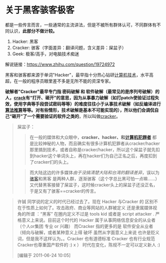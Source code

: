 # 关于黑客骇客极客

都是一些传言而言，一些通常的主流讲法，但是不被所有群体认可，不同群体有不同认识，**此部分不做计较。**

1. Hacker: 黑客
2. Cracker: 骇客（字面差异：翻译问题，含义差异：屎盆子）
3. Geek: 极客/高手，对电脑技术痴迷

解说链接：<https://www.zhihu.com/question/19724972>

黑客和骇客都来源于单词"Hacker"，最早指十分热心钻研[计算机技术](https://www.zhihu.com/search?q=计算机技术&search_source=Entity&hybrid_search_source=Entity&hybrid_search_extra={"sourceType"%3A"answer"%2C"sourceId"%3A12868461})，水平高超，在一般的程序员眼里差不多是无所不能的资深专家。

**破解者"Cracker"**最早专门指 **密码破解** 和 **软件破解**（最常见的是序列号破解）的人，[crack](https://www.zhihu.com/search?q=crack&search_source=Entity&hybrid_search_source=Entity&hybrid_search_extra={"sourceType"%3A"answer"%2C"sourceId"%3A12868461})有“打开、砸开”的意思，**因为从事暴力破解**（如打patch使验证过程失效，使用字典等手段尝试密码等等）**的难度往往小于从事技术破解**（如反编译进行[算法推算](https://www.zhihu.com/search?q=算法推算&search_source=Entity&hybrid_search_source=Entity&hybrid_search_extra={"sourceType"%3A"answer"%2C"sourceId"%3A12868461})等等。对有些情形，技术破解是基本不可能实现的）**，所以他们会调侃自己“砸开”了一个需要验证的软件之类的**，所以叫做[cracker](https://www.zhihu.com/search?q=cracker&search_source=Entity&hybrid_search_source=Entity&hybrid_search_extra={"sourceType"%3A"answer"%2C"sourceId"%3A12868461})。

> 屎盆子：
>
> > 在一般的媒体和大众眼中，**cracker、hacker、和[计算机犯罪者](https://www.zhihu.com/search?q=计算机犯罪者&search_source=Entity&hybrid_search_source=Entity&hybrid_search_extra={"sourceType"%3A"answer"%2C"sourceId"%3A12868461})** 都是比较神秘的人物，而且确实有很多计算机犯罪者从cracker/hacker那里搞到技术，或者自称是cracker/hacker，所以这个屎盆子就先扣到hacker这个单词头上，再在hacker们为自己正名之后，再度扣到了cracker们的头上。
>
> > 而大陆这边的许多媒体*由于没搞清楚大陆和台湾的翻译差异*，误以为[骇客](https://www.zhihu.com/search?q=骇客&search_source=Entity&hybrid_search_source=Entity&hybrid_search_extra={"sourceType"%3A"answer"%2C"sourceId"%3A12868461})和黑客 是两种人群，逐渐骇客（这个字总比黑可怕一点嘛……）又代替黑客接替了屎盆子，这时候cracker头上的屎盆子还没正名，于是又有了骇客==cracker的传言。

> 许铖 同学说的定义的时代已经过去了。现在 Hacker 与Cracker 的 区别不在于性质上如何了。攻击政府、商业等网站的人群被定义 还是隶属媒体视角的所谓 ：“黑客”  在圈内定义不过是 tools kid 或者是 script attacker . 严格意义上来说。目前这个时代的 Hacker 属于从事网络信息安全的从业者（个人or集团 专业 or 兴趣） 而Cracker 指的更多的是 软件安全从业者 （倾向与破解，或者某种意义上得 破坏 虽然从字面意义上来说 也许是贬义词，但是我不这样认为。。Cracker 也有道德标准 Cracker 也有行业规范 Cracker也尊重国产软件的 :) x ） 时代在变化，陈规不一定可以定义新人 :) 
>
> [编辑于 2011-06-24 10:05]